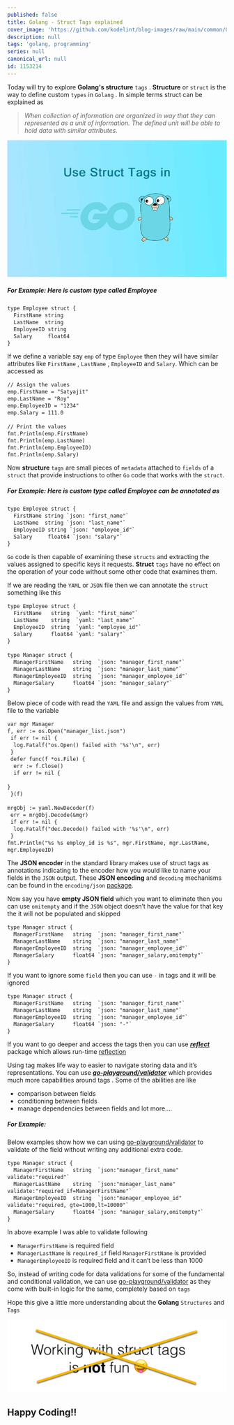 ```yaml
---
published: false
title: Golang - Struct Tags explained
cover_image: 'https://github.com/kodelint/blog-images/raw/main/common/01-Use-Struct-Tags-in-Golang.jpeg'
description: null
tags: 'golang, programming'
series: null
canonical_url: null
id: 1153214
---
```


Today will try to explore **Golang's structure** `tags` . **Structure** or `struct` is the way to define custom `types` in `Golang` . In simple terms struct can be explained as

> _When collection of information are organized in way that they can represented as a unit of information. The defined unit will be able to hold data with similar attributes._

![](https://github.com/kodelint/blog-images/raw/main/common/01-Use-Struct-Tags-in-Golang.jpeg)

##### For Example: Here is custom type called Employee
```golang
type Employee struct {
  FirstName string
  LastName  string
  EmployeeID string
  Salary     float64
}
```
If we define a variable say `emp` of type `Employee` then they will have similar attributes like `FirstName` , `LastName` , `EmployeeID` and `Salary`. Which can be accessed as

```golang
// Assign the values
emp.FirstName = "Satyajit"
emp.LastName = "Roy"  
emp.EmployeeID = "1234"
emp.Salary = 111.0

// Print the values
fmt.Println(emp.FirstName)
fmt.Println(emp.LastName)
fmt.Println(emp.EmployeeID)
fmt.Println(emp.Salary)
```

Now **structure** `tags` are small pieces of `metadata` attached to `fields` of a `struct` that provide instructions to other `Go` code that works with the `struct`.

##### For Example: Here is custom type called Employee can be annotated as
```golang
type Employee struct {
  FirstName string `json: "first_name"`
  LastName  string `json: "last_name"`
  EmployeeID string `json: "employee_id"`
  Salary     float64 `json: "salary"`
}
```
`Go` code is then capable of examining these `structs` and extracting the values assigned to specific keys it requests. **Struct** `tags` have no effect on the operation of your code without some other code that examines them.

If we are reading the `YAML` or `JSON` file then we can annotate the `struct` something like this

```golang
type Employee struct {
  FirstName   string  `yaml: "first_name"`
  LastName    string  `yaml: "last_name"`
  EmployeeID  string  `yaml: "employee_id"`
  Salary      float64 `yaml: "salary"`
}

type Manager struct {
  ManagerFirstName   string  `json: "manager_first_name"`
  ManagerLastName    string  `json: "manager_last_name"`
  ManagerEmployeeID  string  `json: "manager_employee_id"`
  ManagerSalary      float64 `json: "manager_salary"`
}
```

Below piece of code with read the `YAML` file and assign the values from `YAML` file to the variable

```golang
var mgr Manager
f, err := os.Open("manager_list.json")
 if err != nil {
  log.Fatalf("os.Open() failed with '%s'\n", err)
 }
 defer func(f *os.File) {
  err := f.Close()
  if err != nil {

}
 }(f)

mrgObj := yaml.NewDecoder(f)
 err = mrgObj.Decode(&mgr)
 if err != nil {
  log.Fatalf("dec.Decode() failed with '%s'\n", err)
 }
fmt.Println("%s %s employ_id is %s", mgr.FirstName, mgr.LastName, mgr.EmployeeID)
```

The **JSON encoder** in the standard library makes use of struct tags as annotations indicating to the encoder how you would like to name your fields in the `JSON` output. These **JSON encoding** and `decoding` mechanisms can be found in the `encoding/json` [package](https://godoc.org/encoding/json).

Now say you have **empty JSON field** which you want to eliminate then you can use `omitempty` and if the `JSON` object doesn’t have the value for that key the it will not be populated and skipped

```golang
type Manager struct {
  ManagerFirstName   string  `json: "manager_first_name"`
  ManagerLastName    string  `json: "manager_last_name"`
  ManagerEmployeeID  string  `json: "manager_employee_id"`
  ManagerSalary      float64 `json: "manager_salary,omitempty"`
}
```

If you want to ignore some `field` then you can use `-` in tags and it will be ignored

```golang
type Manager struct {
  ManagerFirstName   string  `json: "manager_first_name"`
  ManagerLastName    string  `json: "manager_last_name"`
  ManagerEmployeeID  string  `json: "manager_employee_id"`
  ManagerSalary      float64 `json: "-"`
}
```

If you want to go deeper and access the tags then you can use [_**reflect**_](https://pkg.go.dev/reflect) package which allows run-time [reflection](https://en.wikipedia.org/wiki/Reflection_(computer_programming))

Using tag makes life way to easier to navigate storing data and it’s representations. You can use [_**go-playground/validator**_](https://github.com/go-playground/validator) which provides much more capabilities around tags . Some of the abilities are like

>
* comparison between fields
* conditioning between fields
* manage dependencies between fields and lot more….

##### For Example:
Below examples show how we can using [go-playground/validator](https://github.com/go-playground/validator) to validate of the field without writing any additional extra code.

```golang
type Manager struct {
  ManagerFirstName   string  `json:"manager_first_name" validate:"required"`
  ManagerLastName    string  `json:"manager_last_name" validate:"required_if=ManagerFirstName"`
  ManagerEmployeeID  string  `json:"manager_employee_id" validate:"required, gte=1000,lt=10000"`
  ManagerSalary      float64 `json: "manager_salary,omitempty"`
}
```

In above example I was able to validate following
>
* `ManagerFirstName` is required field
* `ManagerLastName` is `required_if` field `ManagerFirstName` is provided
* `ManagerEmployeeID` is required field and it can’t be less than 1000

So, instead of writing code for data validations for some of the fundamental and conditional validation, we can use [go-playground/validator](https://github.com/go-playground/validator) as they come with built-in logic for the same, completely based on `tags`

Hope this give a little more understanding about the **Golang** `Structures` and `Tags`

![](https://github.com/kodelint/blog-images/raw/main/common/02-golang-struct.png)

## Happy Coding!!

